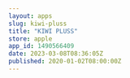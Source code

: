 ```yaml
---
layout: apps
slug: kiwi-pluss
title: "KIWI PLUSS"
store: apple
app_id: 1490566409
date: 2023-03-08T08:36:05Z
published: 2020-01-02T08:00:00Z
---
```

